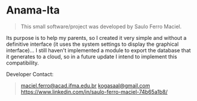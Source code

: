 # Anama-Ita

>This small software/project was developed by Saulo Ferro Maciel.

Its purpose is to help my parents, so I created it very simple and without a definitive interface (it uses the system settings to display the graphical interface)... I still haven't implemented a module to export the database that it generates to a cloud, so in a future update I intend to implement this compatibility.

Developer Contact:
>maciel.ferro@acad.ifma.edu.br
>kogasaal@gmail.com
>https://www.linkedin.com/in/saulo-ferro-maciel-74b65a1b8/

